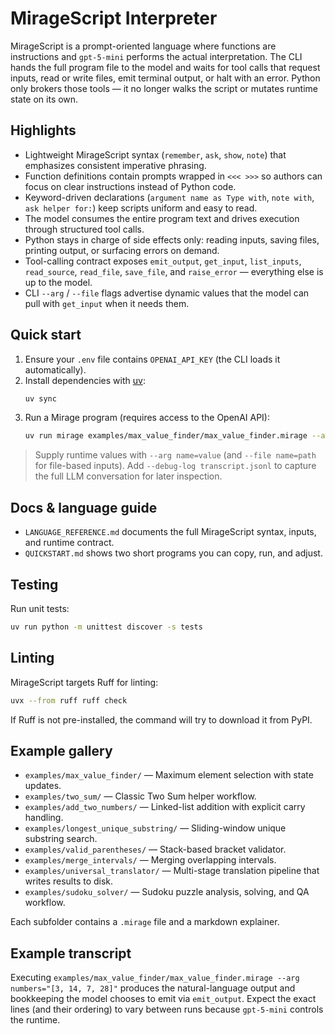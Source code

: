 # MirageScript Interpreter

MirageScript is a prompt-oriented language where functions are instructions and `gpt-5-mini` performs the actual interpretation. The CLI hands the full program file to the model and waits for tool calls that request inputs, read or write files, emit terminal output, or halt with an error. Python only brokers those tools — it no longer walks the script or mutates runtime state on its own.

## Highlights
- Lightweight MirageScript syntax (`remember`, `ask`, `show`, `note`) that emphasizes consistent imperative phrasing.
- Function definitions contain prompts wrapped in `<<< >>>` so authors can focus on clear instructions instead of Python code.
- Keyword-driven declarations (`argument name as Type with`, `note with`, `ask helper for:`) keep scripts uniform and easy to read.
- The model consumes the entire program text and drives execution through structured tool calls.
- Python stays in charge of side effects only: reading inputs, saving files, printing output, or surfacing errors on demand.
- Tool-calling contract exposes `emit_output`, `get_input`, `list_inputs`, `read_source`, `read_file`, `save_file`, and `raise_error` — everything else is up to the model.
- CLI `--arg` / `--file` flags advertise dynamic values that the model can pull with `get_input` when it needs them.

## Quick start
1. Ensure your `.env` file contains `OPENAI_API_KEY` (the CLI loads it automatically).
2. Install dependencies with [uv](https://github.com/astral-sh/uv):
   ```bash
   uv sync
   ```
3. Run a Mirage program (requires access to the OpenAI API):
   ```bash
   uv run mirage examples/max_value_finder/max_value_finder.mirage --arg numbers="[3, 14, 7, 28]"
   ```

> Supply runtime values with `--arg name=value` (and `--file name=path` for file-based inputs).
> Add `--debug-log transcript.jsonl` to capture the full LLM conversation for later inspection.

## Docs & language guide
- `LANGUAGE_REFERENCE.md` documents the full MirageScript syntax, inputs, and runtime contract.
- `QUICKSTART.md` shows two short programs you can copy, run, and adjust.

## Testing
Run unit tests:
```bash
uv run python -m unittest discover -s tests
```

## Linting
MirageScript targets Ruff for linting:
```bash
uvx --from ruff ruff check
```
If Ruff is not pre-installed, the command will try to download it from PyPI.

## Example gallery
- `examples/max_value_finder/` — Maximum element selection with state updates.
- `examples/two_sum/` — Classic Two Sum helper workflow.
- `examples/add_two_numbers/` — Linked-list addition with explicit carry handling.
- `examples/longest_unique_substring/` — Sliding-window unique substring search.
- `examples/valid_parentheses/` — Stack-based bracket validator.
- `examples/merge_intervals/` — Merging overlapping intervals.
- `examples/universal_translator/` — Multi-stage translation pipeline that writes results to disk.
- `examples/sudoku_solver/` — Sudoku puzzle analysis, solving, and QA workflow.

Each subfolder contains a `.mirage` file and a markdown explainer.

## Example transcript
Executing `examples/max_value_finder/max_value_finder.mirage --arg numbers="[3, 14, 7, 28]"` produces the natural-language output and bookkeeping the model chooses to emit via `emit_output`. Expect the exact lines (and their ordering) to vary between runs because `gpt-5-mini` controls the runtime.

